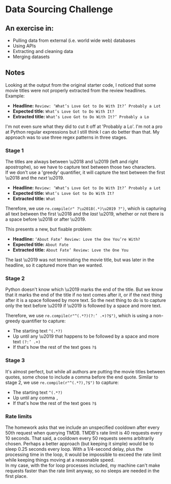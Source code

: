 # Data Sourcing Challenge

## An exercise in:
- Pulling data from external (i.e. world wide web) databases
- Using APIs
- Extracting and cleaning data
- Merging datasets

## Notes
Looking at the output from the original starter code, I noticed that some movie titles were not properly extracted from the review headlines.  
Example:  
- **Headline:** `Review: ‘What’s Love Got to Do With It?’ Probably a Lot`  
- **Expected title:** `What’s Love Got to Do With It?`  
- **Extracted title:** `What’s Love Got to Do With It?’ Probably a Lo`  

I'm not even sure what they did to cut it off at 'Probably a Lo'. I'm not a pro at Python regular expressions but I still think I can do better than that. My approach was to use three regex patterns in three stages.

### Stage 1
The titles are always between \u2018 and \u2019 (left and right apostrophe), so we have to capture text between those two characters.  
If we don't use a 'greedy' quantifier, it will capture the text between the first \u2018 and the *next* \u2019.  
- **Headline:** `Review: ‘What’s Love Got to Do With It?’ Probably a Lot`  
- **Expected title:** `What’s Love Got to Do With It?`  
- **Extracted title:** `What`  

Therefore, we use `re.compile(r" ?\u2018(.*)\u2019 ?")`, which is capturing all text between the first \u2018 and the *last* \u2019, whether or not there is a space before \u2018 or after \u2019.

This presents a new, but fixable problem:  
- **Headline:** `‘About Fate’ Review: Love the One You’re With?`  
- **Expected title:** `About Fate`  
- **Extracted title:** `About Fate’ Review: Love the One You`  

The last \u2019 was not terminating the movie title, but was later in the headline, so it captured more than we wanted.  

### Stage 2
Python doesn't know which \u2019 marks the end of the title. But we know that it marks the end of the title if no text comes after it, or if the next thing after it is a space followed by more text. So the next thing to do is to capture only the text before \u2019 if \u2019 is followed by a space and more text.

Therefore, we use `re.compile(r"^(.*?)(?:’ .+)?$")`, which is using a non-greedy quantifier to capture:  
- The starting text `^(.*?)`  
- Up until any \u2019 that happens to be followed by a space and more text `(?:’ .+)`  
- If that's how the rest of the text goes `?$`

### Stage 3
It's almost perfect, but while all authors are putting the movie titles between quotes, some chose to include a comma before the end quote. Similar to stage 2, we use `re.compile(r"^(.*?),?$")` to capture:  
- The starting text `^(.*?)`  
- Up until any comma `,`  
- If that's how the rest of the text goes `?$`

### Rate limits
The homework asks that we include an unspecified cooldown after every 50th request when querying TMDB. TMDB's rate limit is 40 requests every 10 seconds. That said, a cooldown every 50 requests seems arbitrarily chosen. Perhaps a better approach (but keeping it simple) would be to sleep 0.25 seconds every loop. With a 1/4-second delay, plus the processing time in the loop, it would be impossible to exceed the rate limit while keeping things moving at a reasonable speed.  
In my case, with the for loop processes included, my machine can't make requests faster than the rate limit anyway, so no sleeps are needed in the first place.
